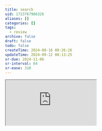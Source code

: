 ```yaml
---
title: search
uid: 1723767986326
aliases: []
categories: []
tags:
  - review
archive: false
draft: false
todo: false
createTime: 2024-08-16 08:26:26
updateTime: 2024-09-12 08:13:25
sr-due: 2024-11-06
sr-interval: 64
sr-ease: 310
---
```


<iframe
  class="iframe_full"
  src="https://dict.youdao.com/result?word=search&lang=en"
>
</iframe>
